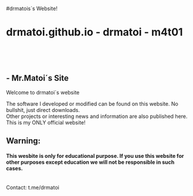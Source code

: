 #drmatois´s Website! 
# drmatoi.github.io - drmatoi - m4t01
<br>
<p align="center">

</br>

##  - Mr.Matoi´s Site
Welcome to drmatoi´s website <br>

The software I developed or modified can be found on this website. No bullshit, just direct downloads.
 <br>
Other projects or interesting news and information are also published here. This is my ONLY official website! 
<br>


## Warning:
#### This wesbite is only for educational purpose. If you use this website for other purposes except education we will not be responsible in such cases. 

<br>
Contact: t.me/drmatoi
<br>


